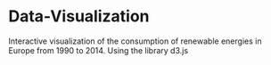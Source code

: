 # Data-Visualization

Interactive visualization of the consumption of renewable energies in Europe from 1990 to 2014. Using the library d3.js
